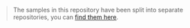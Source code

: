 > The samples in this repository have been split into separate repositories, you can [find them here](https://github.com/mfpdev/social-login-sample).
